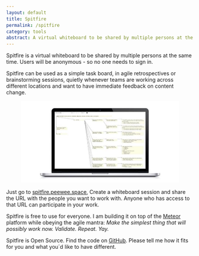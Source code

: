 ```yaml
---
layout: default
title: Spitfire
permalink: /spitfire
category: tools
abstract: A virtual whiteboard to be shared by multiple persons at the same time. Users will be anonymous - so no one needs to sign in. 
---
```

Spitfire is a virtual whiteboard to be shared by multiple persons at the same time. Users will be anonymous - so no one needs to sign in. 

Spitfire can be used as a simple task board, in agile retrospectives or brainstorming sessions, quietly whenever teams are working across different locations and want to have immediate feedback on content change. 

<figure>
<a href="http://spitfire.peewee.space"><img src="/i/spitfire/spitfire.jpg" /></a>
</figure>

Just go to [spitfire.peewee.space](http://spitfire.peewee.space), Create a whiteboard session and share the URL with the people you want to work with. Anyone who has access to that URL can participate in your work.

Spitfire is free to use for everyone. I am building it on top of the [Meteor](http://www.meteor.com) platform while obeying the agile mantra: *Make the simplest thing that will possibly work now. Validate. Repeat. Yay.*

Spitfire is Open Source. Find the code on [GitHub](http://github.com/ulfschneider/spitfire). Please tell me how it fits for you and what you´d like to have different.

